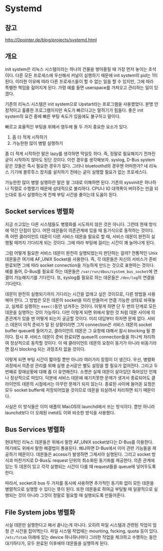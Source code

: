 # Systemd

## 참고

http://0pointer.de/blog/projects/systemd.html

## 개요

init system은 리눅스 시스템이라는 하나의 건물을 쌓아올릴 때 가장 먼저 놓이는 초석이다. 다른 모든 프로세스에 우선해서 커널이 실행하기 때문에 init system의 pid는 1이 된다. 이러한 이유에 따라 다른 프로세스들이 할 수 없는 일을 할 수 있지만, 그에 따라 특별한 책임을 짊어지게 된다. 가령 예를 들면 userspace를 가져오고 관리하는 일이 있겠다.

기존의 리눅스 시스템은 init system으로 Upstart라는 프로그램을 사용했었다. 분명 안정적이고 훌륭한 프로그램이지만 속도가 빠르다고는 말하기가 힘들다. 좋은 init system의 요건 중에 빠른 부팅 속도가 있음에도 불구하고 말이다.

빠르고 효율적인 부팅을 위해서 염두에 둘 두 가지 중요한 요소가 있다.

1. 좀 더 적게 시작하기
2. 가능한한 많이 병렬 실행하기

좀 더 적게 시작하란 말은 lazy를 생각하면 딱일듯 하다. 즉, 정말로 필요해지기 전까진 굳이 시작하지 않아도 된단 것이다. 이런 경우를 생각해보자. syslog, D-Bus system같은 것들은 즉시 필요한 경우가 많다. 그러나 bluetoothd의 경우엔 어떠한가? 내 리눅스 기기에 블루투스 장치를 설치하기 전에는 굳이 실행할 필요가 없는 프로세스다. 

가능한한 많이 병렬 실행하란 말은 말 그대로 이해하면 된다. 기존의 sysvinit은 하나하나 직렬로 수행했기 때문에 상대적으로 불리하다. CPU나 IO 대역폭이 버텨주는 만큼 되는대로 동시 실행하는게 전체 부팅 시간을 줄이는데 도움이 된다.

## Socket services 병렬화

지금 쓰고있는 다른 시스템들도 병렬화를 시도하지 않은 것은 아니다. 그런데 현재 방식에 약간 단점이 있다. 어떤 데몬들이 의존관계에 있을 때 동기식으로 동작하는 것이다. 즉 어떤 클라이언트 데몬이 다른 서비스 데몬을 필요로 할 때, 서비스 데몬이 완전히 실행될 때까지 기다리게 되는 것이다. 그에 따라 부팅에 걸리는 시간이 꽤 늘어나게 된다.

그럼 어떻게 필요한 서비스 데몬이 완전히 실행되었는지 판단하는 걸까? 전통적인 Unix 데몬들은 여기에 AF_UNIX Socket을 사용한다. 즉, 각 데몬들은 자신의 서비스가 준비 완료되면 그에 따라 socket connection을 가능하게 만드는 것으로 표현하는 것이다. 예를 들어, D-Bus를 필요로 하는 데몬들은 `/var/run/dbus/system_bus_socket`에 연결이 가능해지기를 기다린다. 또, syslog를 필요로 하는 데몬들은 `/dev/log`의 연결을 기다린다.

데몬이 완전히 실행되기까지 기다리는 시간을 없애고 싶은 것이므로, 다른 방법을 사용해야 한다. 그 방법은 모든 데몬의 socket을 미리 만들어서 연결 가능한 상태로 바꿔놓고, 실제로 실행하는 `exec()`동안 넘겨주는 것이다. 이렇게 하면 단 두 번의 단계로 모든 데몬을 실행하는 것이 가능하다. 다만 이렇게 되면 위에서 말한 것 처럼 데몬 사이에 의존관계가 있을 땐 어떻게 되는지 궁금할 것이다. 미리 대답부터 하자면 문제 없다. 서비스 데몬이 아직 준비가 덜 된 상황이라면 그저 connection은 서비스 데몬의 socket buffer queue에 들어가고, 클라이언트 데몬은 그 요청에 대해서 잠시 blocking 될 뿐이다. 잠시 후 서비스 데몬이 준비 완료되면 queue의 connection들을 하나씩 처리하여 정상적으로 동작할 것이다. 이 때 클라이언트 데몬의 요청이 동기가 아니라 비동기라면 잠시 blocking 되는 과정조차 없을 것이다.

이렇게 되면 부팅 시간이 짧아질 뿐만 아니라 여러가지 장점이 더 생긴다. 우선, 병렬화 과정에서 의존성 관리를 위해 실행 순서같은 별도 설정을 할 필요가 없어진다. 그리고 두 번째로 장애상황에 대해 좀 더 유연해진다. 소켓은 실제 데몬이 살아있던 죽어있던 언제나 정상적으로 떠있다. 덕분에 서비스 데몬에 예기치못한 문제가 생겨서 종료되어도 클라이언트 데몬의 시점에서는 아무런 문제가 되지 않는다. 종료된 사이에 들어온 요청은 모두 socket buffer에 저장되어있을 것이므로 데몬을 되살려서 처리하면 되기 때문이다.

사실은 이 방식들은 이미 애플의 MacOS의 launchd에서 쓰는 방식이다. 뿐만 아니라 launchd보다 더 오래된 inetd도 이와 비슷한 방식을 사용했다.

## Bus Services 병렬화

현대적인 리눅스 데몬들은 위에서 말한 AF_UNIX socket보다는 D-Bus를 이용한다. 여기에도 위에서 말한 해결법이 통용된다. 왜냐하면 D-Bus에서 이미 관련 기능들을 제공하기 때문이다. 데몬들은 access가 발생하면 그제서야 실행된다. 그리고 socket 방식과 마찬가지로 D-Bus도 request 단위의 최소화된 동기화를 제공한다. 의존 관계에 있는 두 데몬이 있고 각각 실행되는 시간이 다를 때 request들을 queue에 넣어두도록 한다.

따라서, socket과 bus 두 가지를 동시에 사용하면 추가적인 동기화 없이 모든 데몬을 병렬적으로 실행할 수 있다는 뜻이 된다. 또한 데몬들로 하여금 부팅될 때 일괄적으로 실행되는 것이 아니라 그것이 정말로 필요할 때 실행되도록 만들어준다.

## File System jobs 병렬화

사실 데몬만 실행한다고 해서 끝나는게 아니다. 오히려 파일 시스템과 관련된 작업이 엄청 큰 시간을 잡아먹는다. 파일 시스템 작업에는 mounting, fscking, quota 등이 있다. `/etc/fstab` 아래에 있는 device 하나하나마다 그러한 작업을 체크하고 수행하는 동안 대기하다가, 모두 완료된 이후에야 데몬들을 실행하게 된다.